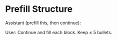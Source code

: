 # Prefill Structure
Assistant (prefill this, then continue):

<thinking></thinking>
<plan></plan>
<work></work>
<verify></verify>
<next></next>

User: Continue and fill each block. Keep <thinking> ≤ 5 bullets.
